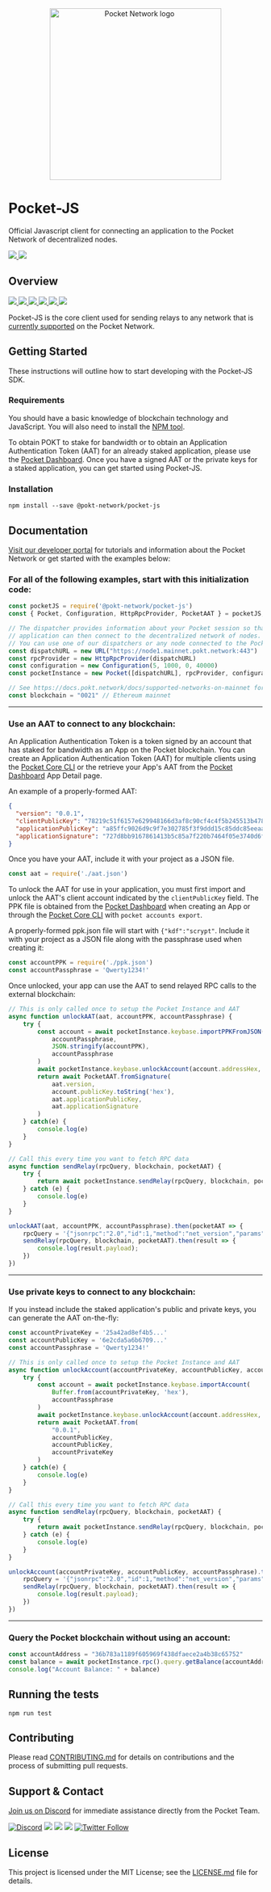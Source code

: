 
<div align="center">
  <a href="https://www.pokt.network">
    <img src="https://user-images.githubusercontent.com/2219004/119198290-15776780-ba57-11eb-847c-ce4d68f1f018.png" alt="Pocket Network logo" width="340"/>
  </a>
</div>

# Pocket-JS
Official Javascript client for connecting an application to the Pocket Network of decentralized nodes.
<div align="lef">
  <a  href="https://developer.mozilla.org/en-US/docs/Web/JavaScript/Reference">
    <img src="https://img.shields.io/badge/js-reference-yellow.svg"/>
  </a>
  <a href="https://nodejs.org/"><img  src="https://img.shields.io/badge/node-%3E%3D%2011.6.0-brightgreen"/></a>
</div>

## Overview
  <div align="left">
    <a  href="https://github.com/pokt-network/pocket-js/releases">
      <img src="https://img.shields.io/github/release-pre/pokt-network/pocket-js.svg"/>
    </a>
    <a  href="https://github.com/pokt-network/pocket-js/pulse">
      <img src="https://img.shields.io/github/contributors/pokt-network/pocket-js.svg"/>
    </a>
    <a href="https://opensource.org/licenses/MIT">
      <img src="https://img.shields.io/badge/License-MIT-blue.svg"/>
    </a>
    <a href="https://github.com/pokt-network/pocket-js/pulse">
      <img src="https://img.shields.io/github/last-commit/pokt-network/pocket-js.svg"/>
    </a>
    <a href="https://github.com/pokt-network/pocket-js/pulls">
      <img src="https://img.shields.io/github/issues-pr/pokt-network/pocket-js.svg"/>
    </a>
    <a href="https://github.com/pokt-network/pocket-js/issues">
      <img src="https://img.shields.io/github/issues-closed/pokt-network/pocket-js.svg"/>
    </a>
</div>

Pocket-JS is the core client used for sending relays to any network that is [currently supported](https://docs.pokt.network/docs/supported-networks) on the Pocket Network.

## Getting Started

These instructions will outline how to start developing with the Pocket-JS SDK.

### Requirements

You should have a basic knowledge of blockchain technology and JavaScript. You will also need to install the [NPM tool](https://www.npmjs.com/get-npm).

To obtain POKT to stake for bandwidth or to obtain an Application Authentication Token (AAT) for an already staked application, please use the [Pocket Dashboard](https://dashboard.pokt.network/). Once you have a signed AAT or the private keys for a staked application, you can get started using Pocket-JS.

### Installation

```
npm install --save @pokt-network/pocket-js
```

## Documentation

[Visit our developer portal](https://docs.pokt.network/docs/developers-overview) for tutorials and information about the Pocket Network or get started with the examples below:

### For all of the following examples, start with this initialization code:
```javascript
const pocketJS = require('@pokt-network/pocket-js')
const { Pocket, Configuration, HttpRpcProvider, PocketAAT } = pocketJS;

// The dispatcher provides information about your Pocket session so that your
// application can then connect to the decentralized network of nodes.
// You can use one of our dispatchers or any node connected to the Pocket blockchain.
const dispatchURL = new URL("https://node1.mainnet.pokt.network:443")
const rpcProvider = new HttpRpcProvider(dispatchURL)
const configuration = new Configuration(5, 1000, 0, 40000)
const pocketInstance = new Pocket([dispatchURL], rpcProvider, configuration)

// See https://docs.pokt.network/docs/supported-networks-on-mainnet for blockchain choices
const blockchain = "0021" // Ethereum mainnet
```
---
### Use an AAT to connect to any blockchain:

An Application Authentication Token is a token signed by an account that has staked for bandwidth as an App on the Pocket blockchain. You can create an Application Authentication Token (AAT) for multiple clients using the [Pocket Core CLI](https://github.com/pokt-network/pocket-core) or the retrieve your App's AAT from the [Pocket Dashboard](https://dashboard.pokt.network/) App Detail page.

An example of a properly-formed AAT:
```json
{
  "version": "0.0.1",
  "clientPublicKey": "78219c51f6157e629948166d3af8c90cf4c4f5b245513b47806ed4dbdb28d0b6",
  "applicationPublicKey": "a85ffc9026d9c9f7e302785f3f9ddd15c85ddc85eeaa3b24e23b9e736d66361d",
  "applicationSignature": "727d8bb9167861413b5c85a7f220b7464f05e3740d6f8dc78734fa764a3093ba7b84e81fae4e5574e300177564d93a1ca5b6f0e2bf594367fa39e99510bf800f"
}
```

Once you have your AAT, include it with your project as a JSON file.
```javascript
const aat = require('./aat.json')
```

To unlock the AAT for use in your application, you must first import and unlock the AAT's client account indicated by the ```clientPublicKey``` field. The PPK file is obtained from the [Pocket Dashboard](https://dashboard.pokt.network/) when creating an App or through the [Pocket Core CLI](https://github.com/pokt-network/pocket-core) with ```pocket accounts export```.

A properly-formed ppk.json file will start with ```{"kdf":"scrypt"```. Include it with your project as a JSON file along with the passphrase used when creating it:
```javascript
const accountPPK = require('./ppk.json')
const accountPassphrase = 'Qwerty1234!'
```

Once unlocked, your app can use the AAT to send relayed RPC calls to the external blockchain:
```javascript
// This is only called once to setup the Pocket Instance and AAT
async function unlockAAT(aat, accountPPK, accountPassphrase) {
    try {
        const account = await pocketInstance.keybase.importPPKFromJSON(
            accountPassphrase,
            JSON.stringify(accountPPK),
            accountPassphrase
        )
        await pocketInstance.keybase.unlockAccount(account.addressHex, accountPassphrase, 0)
        return await PocketAAT.fromSignature(
            aat.version,
            account.publicKey.toString('hex'),
            aat.applicationPublicKey,
            aat.applicationSignature
        )
    } catch(e) {
        console.log(e)
    }
}

// Call this every time you want to fetch RPC data
async function sendRelay(rpcQuery, blockchain, pocketAAT) {
    try {
        return await pocketInstance.sendRelay(rpcQuery, blockchain, pocketAAT)
    } catch (e) {
        console.log(e)
    }
}

unlockAAT(aat, accountPPK, accountPassphrase).then(pocketAAT => {
    rpcQuery = '{"jsonrpc":"2.0","id":1,"method":"net_version","params":[]}'
    sendRelay(rpcQuery, blockchain, pocketAAT).then(result => {
        console.log(result.payload);
    })
})
```
---
### Use private keys to connect to any blockchain:
If you instead include the staked application's public and private keys, you can generate the AAT on-the-fly:
```javascript
const accountPrivateKey = '25a42ad8ef4b5...'
const accountPublicKey = '6e2cda5a6b6709...'
const accountPassphrase = 'Qwerty1234!'

// This is only called once to setup the Pocket Instance and AAT
async function unlockAccount(accountPrivateKey, accountPublicKey, accountPassphrase) {
    try {
        const account = await pocketInstance.keybase.importAccount(
            Buffer.from(accountPrivateKey, 'hex'),
            accountPassphrase
        )
        await pocketInstance.keybase.unlockAccount(account.addressHex, accountPassphrase, 0)
        return await PocketAAT.from(
            "0.0.1",
            accountPublicKey,
            accountPublicKey,
            accountPrivateKey
        )
    } catch(e) {
        console.log(e)
    }
}

// Call this every time you want to fetch RPC data
async function sendRelay(rpcQuery, blockchain, pocketAAT) {
    try {
        return await pocketInstance.sendRelay(rpcQuery, blockchain, pocketAAT)
    } catch (e) {
        console.log(e)
    }
}

unlockAccount(accountPrivateKey, accountPublicKey, accountPassphrase).then(pocketAAT => {
    rpcQuery = '{"jsonrpc":"2.0","id":1,"method":"net_version","params":[]}'
    sendRelay(rpcQuery, blockchain, pocketAAT).then(result => {
        console.log(result.payload);
    })
})
```
---
### Query the Pocket blockchain without using an account:
```javascript
const accountAddress = "36b783a1189f605969f438dfaece2a4b38c65752"
const balance = await pocketInstance.rpc().query.getBalance(accountAddress)
console.log("Account Balance: " + balance)
```

## Running the tests

```
npm run test
```

## Contributing

Please read [CONTRIBUTING.md](https://github.com/pokt-network/pocket-js/blob/master/CONTRIBUTING.md) for details on contributions and the process of submitting pull requests.

## Support & Contact

[Join us on Discord](https://bit.ly/PocketDiscordInvite) for immediate assistance directly from the Pocket Team.

<div>
  <a href="https://bit.ly/PocketDiscordInvite"><img alt="Discord" src="https://img.shields.io/discord/553741558869131266?label=discord"></a>
  <a href="https://t.me/POKTnetwork"><img src="https://img.shields.io/badge/Telegram-blue.svg"></a>
  <a href="https://www.facebook.com/POKTnetwork" ><img src="https://img.shields.io/badge/Facebook-red.svg"></a>
  <a href="https://research.pokt.network"><img src="https://img.shields.io/discourse/https/research.pokt.network/posts.svg"></a>
  <a  href="https://twitter.com/poktnetwork" ><img alt="Twitter Follow" src="https://img.shields.io/twitter/follow/poktnetwork?style=social"></a>
</div>


## License

This project is licensed under the MIT License; see the [LICENSE.md](LICENSE.md) file for details.
